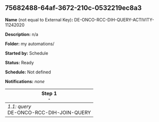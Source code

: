 ## 75682488-64af-3672-210c-0532219ec8a3

**Name** (not equal to External Key)**:** DE-ONCO-RCC-DIH-QUERY-ACTIVITY-11242020

**Description:** n/a

**Folder:** my automations/

**Started by:** Schedule

**Status:** Ready

**Schedule:** Not defined

**Notifications:** _none_


| Step 1<br>_<small>-</small>_ |
| --- |
| _1.1: query_<br>DE-ONCO-RCC-DIH-JOIN-QUERY |
